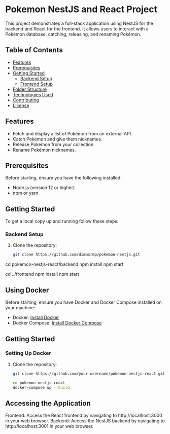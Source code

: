 # Pokemon NestJS and React Project

This project demonstrates a full-stack application using NestJS for the backend and React for the frontend. It allows users to interact with a Pokémon database, catching, releasing, and renaming Pokémon.

## Table of Contents

- [Features](#features)
- [Prerequisites](#prerequisites)
- [Getting Started](#getting-started)
  - [Backend Setup](#backend-setup)
  - [Frontend Setup](#frontend-setup)
- [Folder Structure](#folder-structure)
- [Technologies Used](#technologies-used)
- [Contributing](#contributing)
- [License](#license)

## Features

- Fetch and display a list of Pokémon from an external API.
- Catch Pokémon and give them nicknames.
- Release Pokémon from your collection.
- Rename Pokémon nicknames.

## Prerequisites

Before starting, ensure you have the following installed:

- Node.js (version 12 or higher)
- npm or yarn

## Getting Started

To get a local copy up and running follow these steps:

### Backend Setup

1. Clone the repository:

   ```bash
   git clone https://github.com/dimasrmp/pokemon-nestjs.git

cd pokemon-nestjs-react/backend
npm install
npm start


cd ../frontend
npm install
npm start

## Using Docker

Before starting, ensure you have Docker and Docker Compose installed on your machine:

- Docker: [Install Docker](https://docs.docker.com/get-docker/)
- Docker Compose: [Install Docker Compose](https://docs.docker.com/compose/install/)

## Getting Started

### Setting Up Docker

1. Clone the repository:

   ```bash
   git clone https://github.com/your-username/pokemon-nestjs-react.git

   cd pokemon-nestjs-react
   docker-compose up --build


## Accessing the Application

Frontend: Access the React frontend by navigating to http://localhost:3000 in your web browser.
Backend: Access the NestJS backend by navigating to http://localhost:3001 in your web browser.

